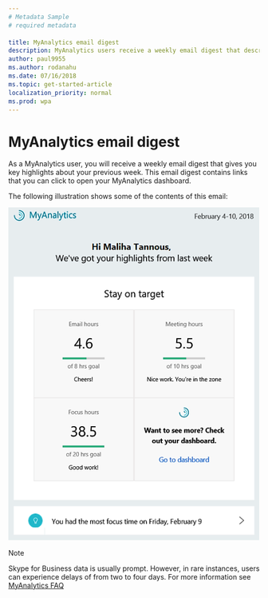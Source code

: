 ```yaml
---
# Metadata Sample
# required metadata

title: MyAnalytics email digest
description: MyAnalytics users receive a weekly email digest that describes key highlights. 
author: paul9955
ms.author: rodanahu
ms.date: 07/16/2018
ms.topic: get-started-article
localization_priority: normal 
ms.prod: wpa
---
```


# MyAnalytics email digest

As a MyAnalytics user, you will receive a weekly email digest that gives you key highlights about your previous week. This email digest contains links that you can click to open your MyAnalytics dashboard. 

The following illustration shows some of the contents of this email: 

<img src="../../Images/mya/use/digest-email.png" alt="Weekly email digest">

<!---
If you do not want to receive digest emails from MyAnalytics, you can opt out of the emails using the following steps:

1. In MyAnalytics, go to Settings.
2. Go to Feature Setting and select **Off** for Digest Email.
3. Click **OK** to save the changes.
--->

>[!Note] 
> Skype for Business data is usually prompt. However, in rare instances, users can experience delays of from two to four days. For more information see [MyAnalytics FAQ](../Overview/MyA-faq.md)


</br>